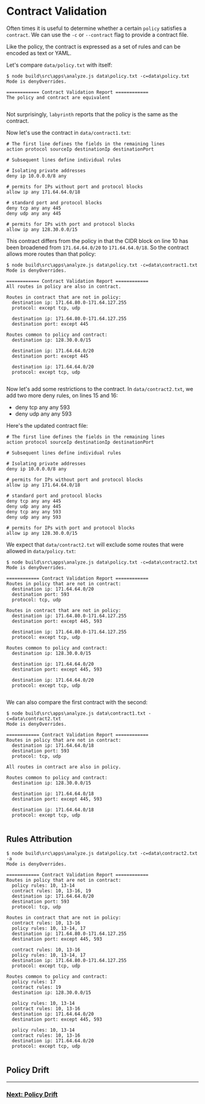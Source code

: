 # Contract Validation

Often times it is useful to determine whether a certain `policy` satisfies a `contract`. We can use the `-c` or `--contract` flag to provide a contract file.

Like the policy, the contract is expressed as a set of rules and can be encoded as text or YAML.

Let's compare `data/policy.txt` with itself:

[//]: # (spawn node build\src\apps\analyze.js data\policy.txt -c=data\policy.txt)
~~~
$ node build\src\apps\analyze.js data\policy.txt -c=data\policy.txt
Mode is denyOverrides.

============ Contract Validation Report ============
The policy and contract are equivalent


~~~

Not surprisingly, `labyrinth` reports that the policy is the same as the contract.

Now let's use the contract in `data/contract1.txt`:

[//]: # (file data/contract1.txt)
~~~
# The first line defines the fields in the remaining lines
action protocol sourceIp destinationIp destinationPort

# Subsequent lines define individual rules

# Isolating private addresses
deny ip 10.0.0.0/8 any

# permits for IPs without port and protocol blocks
allow ip any 171.64.64.0/18

# standard port and protocol blocks
deny tcp any any 445
deny udp any any 445

# permits for IPs with port and protocol blocks
allow ip any 128.30.0.0/15

~~~

This contract differs from the policy in that the CIDR block on line 10 has been broadened from `171.64.64.0/20` to `171.64.64.0/18`. So the contract allows more routes than that policy:

[//]: # (spawn node build\src\apps\analyze.js data\policy.txt -c=data\contract1.txt)
~~~
$ node build\src\apps\analyze.js data\policy.txt -c=data\contract1.txt
Mode is denyOverrides.

============ Contract Validation Report ============
All routes in policy are also in contract.

Routes in contract that are not in policy:
  destination ip: 171.64.80.0-171.64.127.255
  protocol: except tcp, udp

  destination ip: 171.64.80.0-171.64.127.255
  destination port: except 445

Routes common to policy and contract:
  destination ip: 128.30.0.0/15

  destination ip: 171.64.64.0/20
  destination port: except 445

  destination ip: 171.64.64.0/20
  protocol: except tcp, udp


~~~

Now let's add some restrictions to the contract. In `data/contract2.txt`, we add two more deny rules, on lines 15 and 16:
* deny tcp any any 593
* deny udp any any 593

Here's the updated contract file:

[//]: # (file data/contract2.txt)
~~~
# The first line defines the fields in the remaining lines
action protocol sourceIp destinationIp destinationPort

# Subsequent lines define individual rules

# Isolating private addresses
deny ip 10.0.0.0/8 any

# permits for IPs without port and protocol blocks
allow ip any 171.64.64.0/18

# standard port and protocol blocks
deny tcp any any 445
deny udp any any 445
deny tcp any any 593
deny udp any any 593

# permits for IPs with port and protocol blocks
allow ip any 128.30.0.0/15

~~~

We expect that `data/contract2.txt` will exclude some routes that were allowed in `data/policy.txt`:

[//]: # (spawn node build\src\apps\analyze.js data\policy.txt -c=data\contract2.txt)
~~~
$ node build\src\apps\analyze.js data\policy.txt -c=data\contract2.txt
Mode is denyOverrides.

============ Contract Validation Report ============
Routes in policy that are not in contract:
  destination ip: 171.64.64.0/20
  destination port: 593
  protocol: tcp, udp

Routes in contract that are not in policy:
  destination ip: 171.64.80.0-171.64.127.255
  destination port: except 445, 593

  destination ip: 171.64.80.0-171.64.127.255
  protocol: except tcp, udp

Routes common to policy and contract:
  destination ip: 128.30.0.0/15

  destination ip: 171.64.64.0/20
  destination port: except 445, 593

  destination ip: 171.64.64.0/20
  protocol: except tcp, udp


~~~

We can also compare the first contract with the second:

[//]: # (spawn node build\src\apps\analyze.js data\contract1.txt -c=data\contract2.txt)
~~~
$ node build\src\apps\analyze.js data\contract1.txt -c=data\contract2.txt
Mode is denyOverrides.

============ Contract Validation Report ============
Routes in policy that are not in contract:
  destination ip: 171.64.64.0/18
  destination port: 593
  protocol: tcp, udp

All routes in contract are also in policy.

Routes common to policy and contract:
  destination ip: 128.30.0.0/15

  destination ip: 171.64.64.0/18
  destination port: except 445, 593

  destination ip: 171.64.64.0/18
  protocol: except tcp, udp


~~~

## Rules Attribution

[//]: # (spawn node build\src\apps\analyze.js data\policy.txt -c=data\contract2.txt -a)
~~~
$ node build\src\apps\analyze.js data\policy.txt -c=data\contract2.txt -a
Mode is denyOverrides.

============ Contract Validation Report ============
Routes in policy that are not in contract:
  policy rules: 10, 13-14
  contract rules: 10, 13-16, 19
  destination ip: 171.64.64.0/20
  destination port: 593
  protocol: tcp, udp

Routes in contract that are not in policy:
  contract rules: 10, 13-16
  policy rules: 10, 13-14, 17
  destination ip: 171.64.80.0-171.64.127.255
  destination port: except 445, 593

  contract rules: 10, 13-16
  policy rules: 10, 13-14, 17
  destination ip: 171.64.80.0-171.64.127.255
  protocol: except tcp, udp

Routes common to policy and contract:
  policy rules: 17
  contract rules: 19
  destination ip: 128.30.0.0/15

  policy rules: 10, 13-14
  contract rules: 10, 13-16
  destination ip: 171.64.64.0/20
  destination port: except 445, 593

  policy rules: 10, 13-14
  contract rules: 10, 13-16
  destination ip: 171.64.64.0/20
  protocol: except tcp, udp


~~~

## Policy Drift

---
### [Next: Policy Drift](./policy_drift.md)

